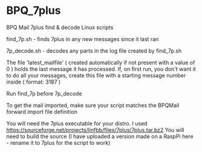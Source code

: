 # BPQ_7plus
BPQ Mail 7plus find & decode Linux scripts

find_7p.sh   - finds 7plus in any new messages since it last ran

7p_decode.sh - decodes any parts in the log file created by find_7p.sh

The file 'latest_mailfile' ( created automatically if not present with a value of 0 ) holds the last message it has processed.
If, on first run, you don't want it to do all your messages, create this file with a starting message number inside ( format: 3187 ) 

Run find_7p before 7p_decode

To get the mail imported, make sure your script matches the BPQMail forward import file definition

You will need the 7plus executable for your distro. I used https://sourceforge.net/projects/linfbb/files/7plus/7plus.tar.bz2
You will need to build the source (I have uploaded a version made on a RaspPi here - rename it to 7plus for the script to work)
